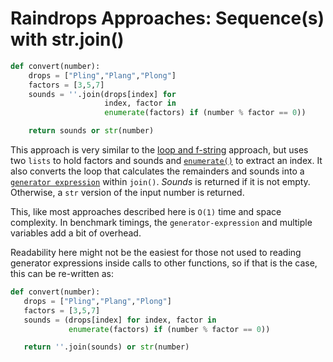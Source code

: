 # Raindrops Approaches: Sequence(s) with str.join()

```python
def convert(number):
    drops = ["Pling","Plang","Plong"]
    factors = [3,5,7]
    sounds = ''.join(drops[index] for
                     index, factor in
                     enumerate(factors) if (number % factor == 0))

    return sounds or str(number)
```

This approach is very similar to the [loop and
f-string][approach-loop-and-fstring] approach, but uses two `lists` to hold
factors and sounds and [`enumerate()`][enumerate] to extract an index. It also
converts the loop that calculates the remainders and sounds into a
[`generator expression`][generator-expression] within `join()`. _Sounds_ is
returned if it is not empty. Otherwise, a `str` version of the input number is
returned.

This, like most approaches described here is `O(1)` time and space complexity.
In benchmark timings, the `generator-expression` and multiple variables add a
bit of overhead.

Readability here might not be the easiest for those not used to reading
generator expressions inside calls to other functions, so if that is the case,
this can be re-written as:

```python
def convert(number):
   drops = ["Pling","Plang","Plong"]
   factors = [3,5,7]
   sounds = (drops[index] for index, factor in
             enumerate(factors) if (number % factor == 0))

   return ''.join(sounds) or str(number)
```

[approach-loop-and-fstring]:
  https://exercism.org/tracks/python/exercises/raindrops/approaches/loop-and-fstring
[generator-expression]: https://peps.python.org/pep-0289/
[enumerate]: https://docs.python.org/3/library/functions.html#enumerate

